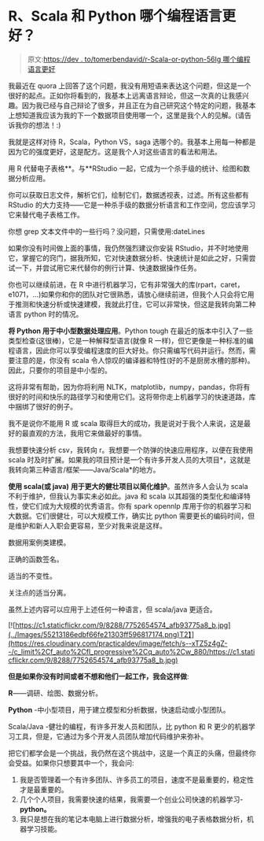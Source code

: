 # R、Scala 和 Python 哪个编程语言更好？

> 原文:[https://dev . to/tomerbendavid/r-Scala-or-python-56lg 哪个编程语言更好](https://dev.to/tomerbendavid/which-programming-language-is-better-r-scala-or-python-56lg)

我最近在 quora 上回答了这个问题，我没有用短语来表达这个问题，但这是一个很好的起点。正如你将看到的，我基本上远离语言辩论，但这一次真的让我感兴趣。因为我已经与自己辩论了很多，并且正在为自己研究这个特定的问题，我基本上想知道我应该为我的下一个数据项目使用哪一个，这里是我个人的见解。(请告诉我你的想法！:)

我就是这样对待 R，Scala，Python VS，saga 选哪个的。我基本上用每一种都是因为它的强度更好，这是配方。这是我个人对这些语言的看法和用法。

用 R 代替电子表格**。与**RStudio 一起，它成为一个杀手级的统计、绘图和数据分析应用。

你可以获取日志文件，解析它们，绘制它们，数据透视表，过滤。所有这些都有 RStudio 的大力支持——它是一种杀手级的数据分析语言和工作空间，您应该学习它来替代电子表格工作。

你想 grep 文本文件中的一些行吗？没问题，只需使用:dateLines

如果你没有时间做上面的事情，我仍然强烈建议你安装 RStudio，并不时地使用它，掌握它的窍门，据我所知，它对快速数据分析、快速统计是如此之好，只需尝试一下，并尝试用它来代替你的例行计算、快速数据操作任务。

你也可以继续前进，在 R 中进行机器学习，它有非常强大的库(rpart，caret，e1071，...)如果你和你的团队对它很熟悉，请放心继续前进，但我个人只会将它用于推测和快速分析或快速建模，我就此打住，它可以非常快，但这是我转向第二种语言 python 时的情况。

**将 Python 用于中小型数据处理应用**。Python tough 在最近的版本中引入了一些类型检查(这很棒)，它是一种解释型语言(就像 R 一样)，但它更像是一种标准的编程语言，因此你可以享受编程速度的巨大好处。你只需编写代码并运行。然而，需要注意的是，你没有 scala 令人惊叹的编译器和特性(好的不是厨房水槽的那种)。因此，只要你的项目是中小型的。

这将非常有帮助，因为你将利用 NLTK，matplotlib，numpy，pandas，你将有很好的时间和快乐的路径学习和使用它们。这将带你走上机器学习的快速道路，库中捆绑了很好的例子。

我不是说你不能用 R 或 scala 取得巨大的成功，我是说对于我个人来说，这是最好的最直观的方法，我用它来做最好的事情。

我想要快速分析 csv，我转向 r。我想要一个防弹的快速应用程序，以便在我使用 scala 时及时扩展。如果我的项目预计是一个有许多开发人员的大项目*，这就是我转向第三种语言/框架——Java/Scala*的地方。

**使用 scala(或 java)** **用于更大的健壮项目以简化维护**。虽然许多人会认为 scala 不利于维护，但我认为事实未必如此。java 和 scala 以其超强的类型化和编译特性，使它们成为大规模的优秀语言。你有 spark opennlp 库用于你的机器学习和大数据。它们很健壮，可以大规模工作，确实比 python 需要更长的编码时间，但是维护和新人入职会更容易，至少对我来说是这样。

数据用案例类建模。

正确的函数签名。

适当的不变性。

关注点的适当分离。

虽然上述内容可以应用于上述任何一种语言，但 scala/java 更适合。

[![https://c1.staticflickr.com/9/8288/7752654574_afb93775a8_b.jpg](../Images/55213186edbf66fe21303ff596817174.png)T2】](https://res.cloudinary.com/practicaldev/image/fetch/s--xTZ5z4gZ--/c_limit%2Cf_auto%2Cfl_progressive%2Cq_auto%2Cw_880/https://c1.staticflickr.com/9/8288/7752654574_afb93775a8_b.jpg)

**但是如果你没有时间或者不想和他们一起工作，我会这样做**:

**R**——调研、绘图、数据分析。

**Python** -中小型项目，用于建立模型和分析数据，快速启动或小型团队。

Scala/Java -健壮的编程，有许多开发人员和团队，比 python 和 R 更少的机器学习工具，但是，它通过为多个开发人员团队增加代码维护来弥补。

把它们都学会是一个挑战，我仍然在这个挑战中，这是一个真正的头痛，但最终你会受益。如果你只想要其中一个，我会问:

1.  我是否管理着一个有许多团队、许多员工的项目，速度不是最重要的，稳定性才是最重要的。
2.  几个个人项目，我需要快速的结果，我需要一个创业公司快速的机器学习- **python。**
3.  我只是想在我的笔记本电脑上进行数据分析，增强我的电子表格数据分析，机器学习技能。